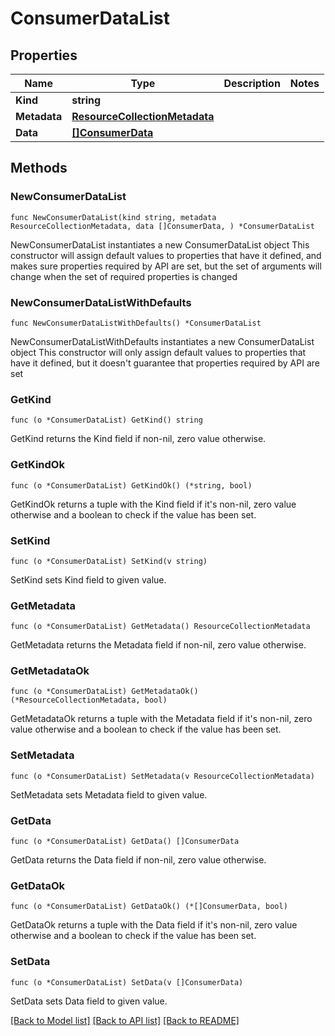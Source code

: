 # ConsumerDataList

## Properties

Name | Type | Description | Notes
------------ | ------------- | ------------- | -------------
**Kind** | **string** |  | 
**Metadata** | [**ResourceCollectionMetadata**](ResourceCollectionMetadata.md) |  | 
**Data** | [**[]ConsumerData**](ConsumerData.md) |  | 

## Methods

### NewConsumerDataList

`func NewConsumerDataList(kind string, metadata ResourceCollectionMetadata, data []ConsumerData, ) *ConsumerDataList`

NewConsumerDataList instantiates a new ConsumerDataList object
This constructor will assign default values to properties that have it defined,
and makes sure properties required by API are set, but the set of arguments
will change when the set of required properties is changed

### NewConsumerDataListWithDefaults

`func NewConsumerDataListWithDefaults() *ConsumerDataList`

NewConsumerDataListWithDefaults instantiates a new ConsumerDataList object
This constructor will only assign default values to properties that have it defined,
but it doesn't guarantee that properties required by API are set

### GetKind

`func (o *ConsumerDataList) GetKind() string`

GetKind returns the Kind field if non-nil, zero value otherwise.

### GetKindOk

`func (o *ConsumerDataList) GetKindOk() (*string, bool)`

GetKindOk returns a tuple with the Kind field if it's non-nil, zero value otherwise
and a boolean to check if the value has been set.

### SetKind

`func (o *ConsumerDataList) SetKind(v string)`

SetKind sets Kind field to given value.


### GetMetadata

`func (o *ConsumerDataList) GetMetadata() ResourceCollectionMetadata`

GetMetadata returns the Metadata field if non-nil, zero value otherwise.

### GetMetadataOk

`func (o *ConsumerDataList) GetMetadataOk() (*ResourceCollectionMetadata, bool)`

GetMetadataOk returns a tuple with the Metadata field if it's non-nil, zero value otherwise
and a boolean to check if the value has been set.

### SetMetadata

`func (o *ConsumerDataList) SetMetadata(v ResourceCollectionMetadata)`

SetMetadata sets Metadata field to given value.


### GetData

`func (o *ConsumerDataList) GetData() []ConsumerData`

GetData returns the Data field if non-nil, zero value otherwise.

### GetDataOk

`func (o *ConsumerDataList) GetDataOk() (*[]ConsumerData, bool)`

GetDataOk returns a tuple with the Data field if it's non-nil, zero value otherwise
and a boolean to check if the value has been set.

### SetData

`func (o *ConsumerDataList) SetData(v []ConsumerData)`

SetData sets Data field to given value.



[[Back to Model list]](../README.md#documentation-for-models) [[Back to API list]](../README.md#documentation-for-api-endpoints) [[Back to README]](../README.md)


